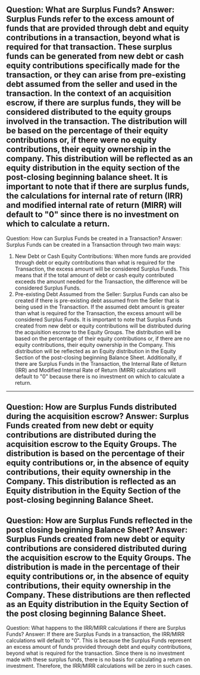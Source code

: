 Question: What are Surplus Funds?
Answer: Surplus Funds refer to the excess amount of funds that are provided through debt and equity contributions in a transaction, beyond what is required for that transaction. These surplus funds can be generated from new debt or cash equity contributions specifically made for the transaction, or they can arise from pre-existing debt assumed from the seller and used in the transaction. 
In the context of an acquisition escrow, if there are surplus funds, they will be considered distributed to the equity groups involved in the transaction. The distribution will be based on the percentage of their equity contributions or, if there were no equity contributions, their equity ownership in the company. This distribution will be reflected as an equity distribution in the equity section of the post-closing beginning balance sheet.
It is important to note that if there are surplus funds, the calculations for internal rate of return (IRR) and modified internal rate of return (MIRR) will default to "0" since there is no investment on which to calculate a return.
---
Question: How can Surplus Funds be created in a Transaction?
Answer: Surplus Funds can be created in a Transaction through two main ways:
1. New Debt or Cash Equity Contributions: When more funds are provided through debt or equity contributions than what is required for the Transaction, the excess amount will be considered Surplus Funds. This means that if the total amount of debt or cash equity contributed exceeds the amount needed for the Transaction, the difference will be considered Surplus Funds.
2. Pre-existing Debt Assumed from the Seller: Surplus Funds can also be created if there is pre-existing debt assumed from the Seller that is being used in the Transaction. If the assumed debt amount is greater than what is required for the Transaction, the excess amount will be considered Surplus Funds.
It is important to note that Surplus Funds created from new debt or equity contributions will be distributed during the acquisition escrow to the Equity Groups. The distribution will be based on the percentage of their equity contributions or, if there are no equity contributions, their equity ownership in the Company. This distribution will be reflected as an Equity distribution in the Equity Section of the post-closing beginning Balance Sheet.
Additionally, if there are Surplus Funds in the Transaction, the Internal Rate of Return (IRR) and Modified Internal Rate of Return (MIRR) calculations will default to "0" because there is no investment on which to calculate a return.
---
Question: How are Surplus Funds distributed during the acquisition escrow?
Answer: Surplus Funds created from new debt or equity contributions are distributed during the acquisition escrow to the Equity Groups. The distribution is based on the percentage of their equity contributions or, in the absence of equity contributions, their equity ownership in the Company. This distribution is reflected as an Equity distribution in the Equity Section of the post-closing beginning Balance Sheet.
---
Question: How are Surplus Funds reflected in the post closing beginning Balance Sheet?
Answer: Surplus Funds created from new debt or equity contributions are considered distributed during the acquisition escrow to the Equity Groups. The distribution is made in the percentage of their equity contributions or, in the absence of equity contributions, their equity ownership in the Company. These distributions are then reflected as an Equity distribution in the Equity Section of the post closing beginning Balance Sheet.
---
Question: What happens to the IRR/MIRR calculations if there are Surplus Funds?
Answer: If there are Surplus Funds in a transaction, the IRR/MIRR calculations will default to "0". This is because the Surplus Funds represent an excess amount of funds provided through debt and equity contributions, beyond what is required for the transaction. Since there is no investment made with these surplus funds, there is no basis for calculating a return on investment. Therefore, the IRR/MIRR calculations will be zero in such cases.
